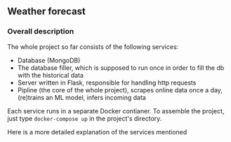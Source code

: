 ## Weather forecast 

### Overall description 
The whole project so far consists of the following services: 
* Database (MongoDB)
* The database filler, which is supposed to run once in order to fill the db with the historical data 
* Server written in Flask, responsible for handling http requests 
* Pipline (the core of the whole project), scrapes online data once a day, (re)trains an ML model, infers incoming data

Each service runs in a separate Docker contianer. To assemble the project, just type `docker-compose up` in the project's directory. 

Here is a more detailed explanation of the services mentioned 
